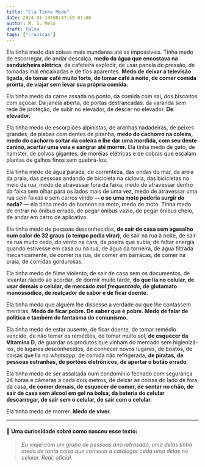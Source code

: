 ```yaml
---
title: "Ela Tinha Medo"
date: 2024-01-18T08:47:59-03:00
author: M. S. Melo
draft: false
tags: ["cronicas"]
---
```

Ela tinha medo das coisas mais mundanas até as impossíveis. Tinha medo de escorregar, de andar descalça, **medo da água que encostava na sanduicheira elétrica**, da cafeteira explodir, de usar panela de pressão, de tomadas mal encaixadas e de fios aparentes. **Medo de deixar a televisão ligada, de tomar café muito forte, de tomar café à noite, de comer comida pronta, de viajar sem levar sua própria comida.**

Ela tinha medo da carne assada no ponto, da comida com sal, dos biscoitos com açúcar. Da janela aberta, de portas destrancadas, da varanda sem rede de proteção, de subir no elevador, de descer no elevador. **De elevador.**

Ela tinha medo de escorpiões alpinistas, de aranhas nadadeiras, de peixes grandes, de piabas com dentes de piranha, **medo do cachorro na coleira, medo do cachorro soltar da coleira e lhe dar uma mordida, com seu dente canino, acertar uma veia e sangrar até morrer.** Ela tinha medo de gato, de hamster, de polvos gigantes, de moréias elétricas e de cobras que escalam plantas de galhos finos sem quebrá-los.

Ela tinha medo de água parada, de correnteza, das ondas do mar, da areia da praia, das pessoas andando de bicicleta na ciclovia, das bicicletas no meio da rua, medo de atravessar fora da faixa, medo de atravessar dentro da faixa sem olhar para os lados mais de uma vez, medo de atravessar uma rua sem faixas e sem carros vindo **— e se uma moto poderia surgir do nada? —** ela tinha medo de homens na moto, medo de moto. Tinha medo de entrar no ônibus errado, de pegar ônibus vazio, de pegar ônibus cheio, de andar em carro de aplicativo.

Ela tinha medo de pessoas desconhecidas, **de sair de casa sem agasalho num calor de 32 graus (o tempo podia virar)**, de sair na rua à noite, de sair na rua muito cedo, do vento na cara, da poeira que subia, de faltar energia quando estivesse em casa ou na rua, de água da torneira, de água filtrada mecanicamente, de comer na rua, de comer em barracas, de comer na praia, de comidas gordurosas.

Ela tinha medo de filme violento, de sair de casa sem os documentos, de levantar rápido ao acordar, de dormir muito tarde, **do que lia no celular, de usar demais o celular, de mercado *mal frequentado*, de glutamato monossódico, de realçador de sabor e de ficar doente.**

Ela tinha medo que alguém lhe dissesse a verdade ou que lhe contassem mentiras. **Medo de ficar pobre. De saber que é pobre. Medo de falar de política e também do fantasma do comunismo.**

Ela tinha medo de estar ausente, de ficar doente, de tomar remédio vencido, de não tomar os remédios, de tomar muito sol, **de esquecer da Vitamina D**, de guardar os produtos que vinham do mercado sem higienizá-los, de lugares desconhecidos, de conhecer novos lugares, de boatos, de coisas que lia no *whatsapp*, de comida não refrigerada, **de piratas, de pessoas estranhas, de portões eletrônicos, de apertar o botão errado**.

Ela tinha medo de ser assaltada num condomínio fechado com segurança 24 horas e câmeras a cada dois metros, de deixar as coisas do lado de fora da casa, **de comer demais, de esquecer de comer, de sentar no chão, de sair de casa sem álcool em gel na bolsa, da bateria do celular descarregar, de sair sem o celular, de sair com o celular.**

Ela tinha medo de morrer. **Medo de viver.**

---
#### 👀 Uma curiosidade sobre como nasceu esse texto: ####

> *Eu viajei com um grupo de pessoas ano retrasado, uma delas tinha medo de tanta coisa que comecei a catalogar cada uma delas no celular. Real, oficial.*